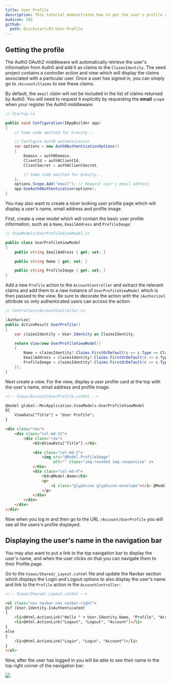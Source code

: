 ```yaml
---
title: User Profile
description: This tutorial demonstrates how to get the user's profile and display it.
budicon: 292
github:
  path: Quickstart/03-User-Profile
---
```


## Getting the profile

The Auth0 OAuth2 middleware will automatically retrieve the user's information from Auth0 and add it as claims to the `ClaimsIdentity`. The seed project contains a controller action and view which will display the claims associated with a particular user. Once a user has signed in, you can simply go to `/Account/Claims` to see these claims.

By default, the `email` claim will not be included in the list of claims returned by Auth0. You will need to request it explicitly by requesting the **email** `scope` when your register the Auth0 middleware:

```csharp
// Startup.cs

public void Configuration(IAppBuilder app)
{
    // Some code omitted for brevity...

    // Configure Auth0 authentication
    var options = new Auth0AuthenticationOptions()
    {
        Domain = auth0Domain,
        ClientId = auth0ClientId,
        ClientSecret = auth0ClientSecret,

        // Some code omitted for brevity...
    };
    options.Scope.Add("email"); // Request user's email address
    app.UseAuth0Authentication(options);
}
```

You may also want to create a nicer looking user profile page which will display a user's name, email address and profile image.

First, create a view model which will contain the basic user profile information, such as a `Name`, `EmailAddress` and `ProfileImage`:

```csharp
// ViewModels/UserProfileViewModel.cs

public class UserProfileViewModel
{
    public string EmailAddress { get; set; }

    public string Name { get; set; }

    public string ProfileImage { get; set; }
}
```

Add a new `Profile` action to the `AccountController` and extract the relevant claims and add them to a new instance of `UserProfileViewModel` which is then passed to the view. Be sure to decorate the action with the `[Authorize]` attribute so only authenticated users can access the action:

```csharp
// Controllers/AccountController.cs

[Authorize]
public ActionResult UserProfile()
{
    var claimsIdentity = User.Identity as ClaimsIdentity;

    return View(new UserProfileViewModel()
    {
        Name = claimsIdentity?.Claims.FirstOrDefault(c => c.Type == ClaimTypes.Name)?.Value,
        EmailAddress = claimsIdentity?.Claims.FirstOrDefault(c => c.Type == ClaimTypes.Email)?.Value,
        ProfileImage = claimsIdentity?.Claims.FirstOrDefault(c => c.Type == "picture")?.Value
    });
}
```

Next create a view. For the view, display a user profile card at the top with the user's name, email address and profile image.

```html
<!-- Views/Account/UserProfile.cshtml -->

@model global::MvcApplication.ViewModels.UserProfileViewModel
@{
    ViewData["Title"] = "User Profile";
}

<div class="row">
    <div class="col-md-12">
        <div class="row">
            <h2>@ViewData["Title"].</h2>

            <div class="col-md-2">
                <img src="@Model.ProfileImage"
                     alt="" class="img-rounded img-responsive" />
            </div>
            <div class="col-md-4">
                <h3>@Model.Name</h3>
                <p>
                    <i class="glyphicon glyphicon-envelope"></i> @Model.EmailAddress
                </p>
            </div>
        </div>
    </div>
</div>
```

Now when you log in and then go to the URL `/Account/UserProfile` you will see all the users's profile displayed.

## Displaying the user's name in the navigation bar

You may also want to put a link in the top navigation bar to display the user's name, and when the user clicks on that you can navigate them to their Profile page.

Go to the `Views/Shared/_Layout.cshtml` file and update the Navbar section which displays the Login and Logout options to also display the user's name and link to the `Profile` action in the `AccountController`:

```html
<!-- Views/Shared/_Layout.cshtml -->

<ul class="nav navbar-nav navbar-right">
@if (User.Identity.IsAuthenticated)
{
    <li>@Html.ActionLink("Hello " + User.Identity.Name, "Profile", "Account")</li>
    <li>@Html.ActionLink("Logout", "Logout", "Account")</li>
}
else
{
    <li>@Html.ActionLink("Login", "Login", "Account")</li>
}
</ul>
```

Now, after the user has logged in you will be able to see their name in the top right corner of the navigation bar:

![](/media/articles/server-platforms/aspnet-owin/navbar-userprofile.png)
